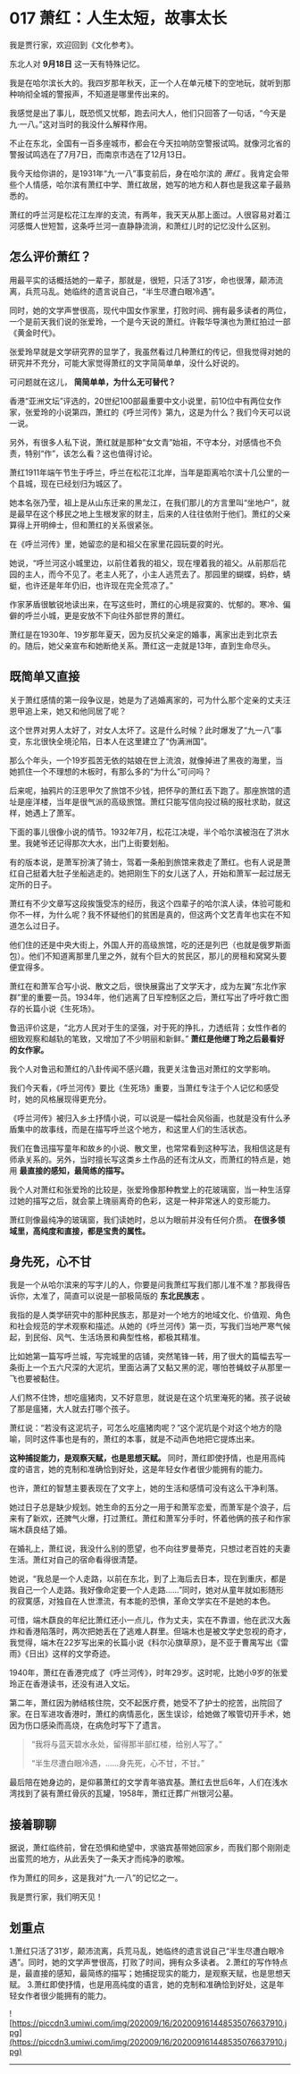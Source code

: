 # 017 萧红：人生太短，故事太长

我是贾行家，欢迎回到《文化参考》。

东北人对 **9月18日** 这一天有特殊记忆。

我是在哈尔滨长大的。我四岁那年秋天，正一个人在单元楼下的空地玩，就听到那种响彻全城的警报声，不知道是哪里传出来的。

我感觉是出了事儿，既恐慌又忧郁，跑去问大人，他们只回答了一句话，“今天是九·一八。”这对当时的我没什么解释作用。

不止在东北，全国有一百多座城市，都会在今天拉响防空警报试鸣。就像河北省的警报试鸣选在了7月7日，而南京市选在了12月13日。

我今天给你讲的，是1931年“九·一八”事变前后，身在哈尔滨的 *萧红* 。我肯定会带些个人情感，哈尔滨有萧红中学、萧红故居，她写的地方和人群也是我这辈子最熟悉的。

萧红的呼兰河是松花江左岸的支流，有两年，我天天从那上面过。人很容易对着江河感慨人世短暂，这条呼兰河一直静静流淌，和萧红儿时的记忆没什么区别。

## 怎么评价萧红？

用最平实的话概括她的一辈子，那就是，很短，只活了31岁，命也很薄，颠沛流离，兵荒马乱。她临终的遗言说自己，“半生尽遭白眼冷遇”。

同时，她的文学声誉很高，现代中国女作家里，打败时间、拥有最多读者的两位，一个是前天我们说的张爱玲，一个是今天说的萧红。许鞍华导演也为萧红拍过一部《黄金时代》。

张爱玲早就是文学研究界的显学了，我虽然看过几种萧红的传记，但我觉得对她的研究并不充分，可能大家觉得萧红的文字简简单单，没什么好说的。

可问题就在这儿， **简简单单，为什么无可替代？**

香港“亚洲文坛”评选的，20世纪100部最重要中文小说里，前10位中有两位女作家，张爱玲的小说第四，萧红的《呼兰河传》第九，这是为什么？我们今天可以说一说。

另外，有很多人私下说，萧红就是那种“女文青”始祖，不守本分，对感情也不负责，特别“作”，该怎么看？这也值得讨论。

萧红1911年端午节生于呼兰，呼兰在松花江北岸，当年是距离哈尔滨十几公里的一个县城，现在已经划归为城区了。

她本名张乃莹，祖上是从山东迁来的黑龙江，在我们那儿的方言里叫“坐地户”，就是最早在这个移民之地上生根发家的财主，后来的人往往依附于他们。萧红的父亲算得上开明绅士，但和萧红的关系很紧张。

在《呼兰河传》里，她留恋的是和祖父在家里花园玩耍的时光。

她说，“呼兰河这小城里边，以前住着我的祖父，现在埋着我的祖父。从前那后花园的主人，而今不见了。老主人死了，小主人逃荒去了。那园里的蝴蝶，蚂蚱，蜻蜓，也许还是年年仍旧，也许现在完全荒凉了。”

作家茅盾很敏锐地读出来，在写这些时，萧红的心境是寂寞的、忧郁的。寒冷、偏僻的呼兰小城，更是安放不下向往外部世界的萧红。

萧红是在1930年、19岁那年夏天，因为反抗父亲定的婚事，离家出走到北京去的。随后，她父亲宣布和她断绝关系。萧红这一走就是13年，直到生命尽头。

## 既简单又直接

关于萧红感情的第一段争议是，她是为了逃婚离家的，可为什么那个定亲的丈夫汪恩甲追上来，她又和他同居了呢？

这个世界对男人太好了，对女人太坏了。这是什么时候？此时爆发了“九一八”事变，东北很快全境沦陷，日本人在这里建立了“伪满洲国”。

那么个年头，一个19岁孤苦无依的姑娘在世上流浪，就像掉进了黑夜的海里，当她抓住一个不理想的木板时，有那么多的“为什么”可问吗？

后来呢，抽鸦片的汪恩甲欠了旅馆不少钱，把怀孕的萧红丢下跑了。那座旅馆的遗址是座洋楼，当年是很气派的高级旅馆。萧红只能写信向投过稿的报社求助，就这样，她遇上了萧军。

下面的事儿很像小说的情节。1932年7月，松花江决堤，半个哈尔滨被泡在了洪水里。我姥爷还记得那次大水，出门上街要划船。

有的版本说，是萧军扮演了骑士，驾着一条船到旅馆来救走了萧红。也有人说是萧红自己挺着大肚子坐船逃走的。她把刚生下的女儿送了人，开始和萧军一起过居无定所的日子。

萧红有不少文章写这段挨饿受冻的经历，我这个四辈子的哈尔滨人读，体验可能和你不一样，为什么呢？我不怀疑他们的贫困是真的，但这两个文艺青年也实在不知道怎么过日子。

他们住的还是中央大街上，外国人开的高级旅馆，吃的还是列巴（也就是俄罗斯面包）。他们不知道离那里几里之外，就有个巨大的贫民区，那儿的房租和窝窝头要便宜得多。

萧红在和萧军合写小说、散文之后，很快展露出了文学天才，成为左翼“东北作家群”里的重要一员。1934年，他们逃离了日军控制区之后，萧红写出了呼吁救亡图存的长篇小说《生死场》。

鲁迅评价这是，“北方人民对于生的坚强，对于死的挣扎，力透纸背；女性作者的细致观察和越轨的笔致，又增加了不少明丽和新鲜。” **萧红是他继丁玲之后最看好的女作家。**

我个人对鲁迅和萧红的八卦传闻不感兴趣，我更关注鲁迅对萧红的文学影响。

我们今天看，《呼兰河传》要比《生死场》重要，当萧红专注于个人记忆和感受时，她的风格展现得更充分。

《呼兰河传》被归入乡土抒情小说，可以说是一幅社会风俗画，也就是没有什么矛盾集中的故事线，而是在描写呼兰这个地方，和这里人们的生活状态。

我们在鲁迅描写童年和故乡的小说、散文里，也常常看到这种写法，我相信这是有师承关系的。另外，当时擅长写这类乡土作品的还有沈从文，而萧红的特点是，她用 **最直接的感知，最简练的描写。**

我个人对萧红和张爱玲的比较是，张爱玲像那种教堂上的花玻璃窗，当一种生活穿过她的描写之后，就会蒙上瑰丽离奇的色彩，这是一种非常迷人的变形能力。

萧红则像最纯净的玻璃窗，我们读她时，总以为眼前并没有任何介质。 **在很多领域里，高纯度和直接，都是宝贵的属性。**

## 身先死，心不甘

我是一个从哈尔滨来的写字儿的人，你要是问我萧红写我们那儿准不准？那我得告诉你，太准了，简直可以说是一部极简版的 **东北民族志** 。

我指的是人类学研究中的那种民族志，那是对一个地方的地域文化、价值观、角色和社会规范的学术观察和描述。从她的《呼兰河传》第一页，写我们当地严寒气候起，到民俗、风气、生活场景和典型性格，都极其精准。

比如她第一篇写呼兰城，写完城里的店铺，突然笔锋一转，用了很大的篇幅去写一条街上一个五六尺深的大泥坑，里面沾满了又黏又黑的泥，哪怕苍蝇蚊子从那里一飞也要被黏住。

人们熬不住馋，想吃瘟猪肉，又不好意思，就说是在这个坑里淹死的猪。孩子说破了那是瘟猪，大人就去打哪个孩子。

萧红说：“若没有这泥坑子，可怎么吃瘟猪肉呢？”这个泥坑是个对这个地方的隐喻，同时这件事也是有的，萧红的本事，就是不动声色地把它提炼出来。

 **这种捕捉能力，是观察天赋，也是思想天赋。** 同时，萧红即使抒情，也是用高纯度的语言，她的克制和准确恰到好处，这是年轻女作者很少能拥有的能力。

也许，萧红的智慧主要表现在了文字上，她的生活和感情可没有这么干净利落。

她过日子总是缺少规划。她生命的五分之一用于和萧军恋爱，而萧军是个浪子，后来有了新欢，还脾气火爆，打过萧红。萧红和萧军分手时，怀着他俩的孩子和作家端木蕻良结了婚。

在婚礼上，萧红说，我没什么别的愿望，也不向往罗曼蒂克，只想过老百姓的夫妻生活。萧红对自己的宿命看得很清楚。

她说，“我总是一个人走路，以前在东北，到了上海后去日本，现在到重庆，都是我自己一个人走路。我好像命定要一个人走路……”同时，她对从童年就如影随形的寂寞感，对独自在人世漂流，有本能的恐惧，革命文学实在不是她的本色。

可惜，端木蕻良的年纪比萧红还小一点儿，作为丈夫，实在不靠谱，他在武汉大轰炸和香港陷落时，两次把她丢在了逃难人群里。但端木也是被文学史忽视的奇才，我觉得，端木在22岁写出来的长篇小说《科尔沁旗草原》，是不亚于曹禺写出《雷雨》《日出》这样的文学奇迹。

1940年，萧红在香港完成了《呼兰河传》，时年29岁。这时呢，比她小9岁的张爱玲正在香港读书，还没有进入文坛。

第二年，萧红因为肺结核住院，交不起医疗费，她受不了护士的挖苦，出院回了家。在日军进攻香港时，萧红的病情恶化，医生误诊，给她做了喉管切开手术，她因为伤口感染而高烧，在病危时写下了遗言。

> “我将与蓝天碧水永处，留得那半部红楼，给别人写了。”
> 
> “半生尽遭白眼冷遇，……身先死，心不甘，不甘。”

最后陪在她身边的，是仰慕萧红的文学青年骆宾基。萧红去世后6年，人们在浅水湾找到了装有萧红骨灰的瓦罐，1958年，萧红迁葬广州银河公墓。

## 接着聊聊

据说，萧红临终前，曾在恐惧和绝望中，求骆宾基带她回家乡，而我们那个刚刚走出蛮荒的地方，从此丢失了一条天才而纯净的歌喉。

作为萧红的同乡，这是我对“九·一八”的记忆之一。

我是贾行家，我们明天见！

## 划重点

1.萧红只活了31岁，颠沛流离，兵荒马乱，她临终的遗言说自己“半生尽遭白眼冷遇”。同时，她的文学声誉很高，打败了时间，拥有众多读者。
2.萧红的写作特点是，最直接的感知，最简练的描写；她捕捉现实的能力，是观察天赋，也是思想天赋。
3.萧红即使抒情，也是用高纯度的语言，她的克制和准确恰到好处，这是年轻女作者很少能拥有的能力。

![https://piccdn3.umiwi.com/img/202009/16/202009161448535076637910.jpg](https://piccdn3.umiwi.com/img/202009/16/202009161448535076637910.jpg)

---
